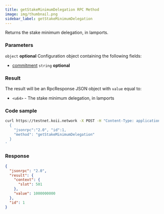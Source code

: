 ```yaml
---
title: getStakeMinimumDelegation RPC Method
image: img/thumbnail.png
sidebar_label: getStakeMinimumDelegation
---
```


Returns the stake minimum delegation, in lamports.

### Parameters
`object` **optional**
Configuration object containing the following fields:
- [commitment](/develop/rpcapi/intro#configuring-state-commitment) `string` **optional**

### Result

The result will be an RpcResponse JSON object with `value` equal to:

*   `<u64>` - The stake minimum delegation, in lamports

### Code sample

```bash
curl https://testnet.koii.network -X POST -H "Content-Type: application/json" -d '
  {
    "jsonrpc":"2.0", "id":1,
    "method": "getStakeMinimumDelegation"
  }
'
```


### Response

```json
{
  "jsonrpc": "2.0",
  "result": {
    "context": {
      "slot": 501
    },
    "value": 1000000000
  },
  "id": 1
}
```
